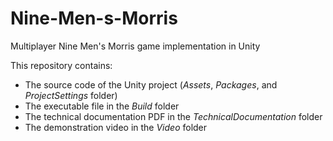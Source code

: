 # Nine-Men-s-Morris
Multiplayer Nine Men's Morris game implementation in Unity

This repository contains:
- The source code of the Unity project (_Assets_, _Packages_, and _ProjectSettings_ folder)
- The executable file in the _Build_ folder
- The technical documentation PDF in the _TechnicalDocumentation_ folder
- The demonstration video in the _Video_ folder
